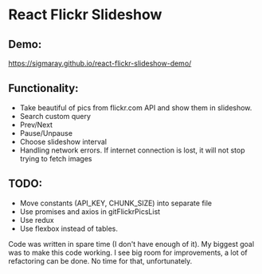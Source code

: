 # React Flickr Slideshow

## Demo:
https://sigmaray.github.io/react-flickr-slideshow-demo/

## Functionality:
* Take beautiful of pics from flickr.com API and show them in slideshow.
* Search custom query
* Prev/Next
* Pause/Unpause
* Choose slideshow interval
* Handling network errors. If internet connection is lost, it will not stop trying to fetch images

## TODO:
* Move constants (API_KEY, CHUNK_SIZE) into separate file
* Use promises and axios in gitFlickrPicsList
* Use redux
* Use flexbox instead of tables.

Code was written in spare time (I don't have enough of it). My biggest goal was to make this code working. I see big room for improvements, a lot of refactoring can be done. No time for that, unfortunately.


